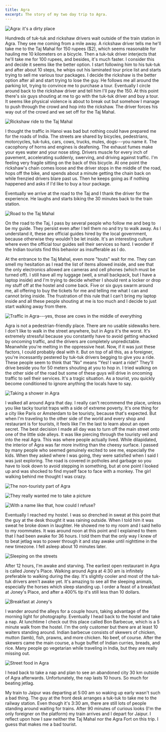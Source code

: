 ```yaml
---
title: Agra
excerpt: The story of my two day trip to Agra.
---
```


![Agra: it's a dirty place](https://lh3.googleusercontent.com/hWbztJzkXopTIoHm4QsbWmywyONb0_m0JQZT1SQ9QtML3AM15vNL7pNy3s9pzjWTZUDrSnY7yCIRlkL6Tw8UOrUhjc86z35Wu-hMCNW_4CvT6LxrIM1sj_hCVddAEhvvCvjuuJVQCPSkBgUDWuOb_35KsqZjEIbLJEey-bwWRUaWfKPjKAfhorf7LOyWbr1a9ArP2EeRFepvlY8TH5rFBjEeHfQsnediUK-_HVX3o-_qt90Am72M2QlLNJ4QQ4rp0BDAiXytZurNzBhc4MPvr7VYpQoXwq0I3CMwCM_uMCbkcz9VisAoO1lTybAvp8738ZNj8NrsEh7LZGFe6HWLyB07j_ssxNB0oKR1WBnVGwL8NXK5akqWBFJ7uetqULJw9X19ZyoSSPG6M-tofUvkcJx4mfF1yfR0yHkfwbYjmPdpVaDNTRSJkrKf5H567dJeoRrWOEJsf9CfYwQpFuCrbozrIa_p2s1v-LiibJ6p8e5ZPNW3srqXK0QOsjbURuJZ3NXrjiwa7jgWQxWcZh1zARXWyoOMe_Q3srz7b9LHBziLlF4u2qJ6XYxkO-qJbEa9R5RCH3ue1DvL5FRRuFwkJz_uSALlnDCPKf1yoSuc1ZcRQeKrPA=s1000)

Hundreds of tuk-tuk and rickshaw drivers wait outside of the train station in Agra. They see me coming from a mile away. A rickshaw driver tells me he'll take me to the Taj Mahal for 150 rupees ($2), which seems reasonable for hauling me 10 kilometers on a bicycle. Then a tuk-tuk driver interjects that he'll take me for 100 rupees, and besides, it's much faster. I consider this and decide it seems like the better option. I start following him to his tuk-tuk and after about 10 steps, he whips out his laminated tour price list and starts trying to sell me various tour packages. I decide the rickshaw is the better option after all and start trying to lose the guy. He follows me all around the parking lot, trying to convince me to purchase a tour. Eventually I circle around back to the rickshaw driver and tell him I'll pay the 150. At this point there's six guys shouting at me to go with the tuk-tuk driver and buy a tour. It seems like physical violence is about to break out but somehow I manage to push through the crowd and hop into the rickshaw. The driver forces his way out of the crowd and we set off for the Taj Mahal.

![Rickshaw ride to the Taj Mahal](https://lh3.googleusercontent.com/rUOKH6i1EzxQGy5f_uJeEDc40COPoyhVnfylTRa2gwTnuXE7crZJiGQcGZCZ-ROawdwlWHN0lcD0hsWC6GHNmXmTeE8zilVXcy2DUkw5l3Dl-UEy8h3PpCcD5AegRJMP71E8DLYyyn9kfyTlxQjslUeKvJTmAt8pRazSaf5g2id7LMt2FSfwNDYT4KzcOAp6XsY53Um3tVJ7bJNswsmTKJ_YOhofmWx7mnAr5pvZgId181YFAk_kctYWyngoOAuX-p_41LFPP38erHcGpkcPo4CBeOHSmRmr3NrKbuPoZ2TISFusSs0KSWjtUggFnN-GdHXe_LKTbuG0o9_KaOU2SjtJfi7MpE0enoRGPFj1tw_rlhh1sG1TpGibrYUH7oFJVXVv6U1fBFjlaKbYMRKwJKscpfWiyMMRtks5-8eP8R9R2WoTayny-IuX5ojqaAIxdZkrcX7lsN20m2onRkb4IsKhck1O8Z9oHH_JljFbLftDUMUxZXD9QBzJoX8kqebIGVtmJtedoL9KiDEZv9eKD6-4DYVMzVNlLGLOAFp2-iBxkswfHMR_qJewMpuvEo3uD5KtGOaCdacmrNYqFZhambID2eTlOGFHJp_Xjiw8-Rx1vjLBzg=s1000)

I thought the traffic in Hanoi was bad but nothing could have prepared me for the roads of India. The streets are shared by bicycles, pedestrians, motorcycles, tuk-tuks, cars, cows, trucks, mules, dogs---you name it. The cacophony of horns and engines is deafening. The exhaust fumes make your eyes water and your nose sting. Drivers muscle for every inch of pavement, accelerating suddenly, swerving, and driving against traffic. I'm feeling very fragile sitting on the back of this bicycle. At one point the rickshaw's chain comes loose and the driver stops in the middle of the road, hops off the bike, and spends about a minute getting the chain back on while frenzied drivers blare past us. Then he keeps going as if nothing happened and asks if I'd like to buy a tour package.

Eventually we arrive at the road to the Taj and I thank the driver for the experience. He laughs and starts biking the 30 minutes back to the train station.

![Road to the Taj Mahal](https://lh3.googleusercontent.com/1w4S9UUPi67RAO1o5U6b2usAZ1i5RDCp0dFQwGUuFqCbKz5J2RAuJEaFG77drf5jHmUEsx1JU7PC3RWT1TWrCUsJsuFc7LQHJ3URvP9jpyp7b8y7mlMxagiyj4PHb8zfLfNkf7KAzemPtHD_ZEE9fastgO7QWvBSNepM_hosFEj-528YV9fVfIV4R6sJojwUi2lOSJXNGjjYofHOy6dNKxSEbKQk2gUtAXyjuBoJuo_R1HGytR6rjRZp1_v5mQeLbWlluB2qZqLzk3avRTKt3uEHca_Y0--HJRJriXXheRBluCC1Xbs7gfFR_AzzJFRtMRm9Ch7fwfnmQuYOkDsrojDMAA80GJSqRVxTtlylJrite2qILeZLWW2BPF7BqDVm2MY4Q1CPMzG8O3IQvqpzwfX0Sou_S7WgDAnB9eeCQj5cMpu6hOVDICFT8yzlAHWW6c6bpq7QiZoyPLcAggd6axm2Zj_vYy1UenOzOiWqShDv4sFYlRBLMlgfgRbS3Rx6dYKQRzdm70VP9hcJ0v2m8zsNQ5f0MggsmUP218l_tMATuCd4m4lyrL90CZ4P6828Q4t74alR1XFCdV5f5yVtrXt9olnzpvQ0TrPSX1YiZ9XO-1W8Jg=s1000)

On the road to the Taj, I pass by several people who follow me and beg to be my guide. They persist even after I tell them no and try to walk away. As I understand it, these are official guides hired by the local government, because otherwise they wouldn't be let inside. It's an interesting culture where even the official tour guides sell their services so hard. I wonder if the Indian tourists find this behavior as insufferable as I do.

At the entrance to the Taj Mahal, even more "touts" wait for me. They can smell my hesitation as I read the list of items allowed inside, and see that the only electronics allowed are cameras and cell phones (which must be turned off). I still have all my luggage (well, a small backpack, but I have a laptop inside) and I'm trying to decide whether I should rent a locker or drop my stuff off at the hostel and come back. Five or six guys swarm around me, all offering to buy the tickets for me and telling me what I can and cannot bring inside. The frustration of this rule that I can't bring my laptop inside and all these people shouting at me is too much and I decide to just start walking away from there.

![Traffic in Agra---yes, those are cows in the middle of everything](https://lh3.googleusercontent.com/Qz7C01POj0c_gC-KNO0rqUfs8jgjKUzmSS0Ws_1ZNWmE5KyxXvn2yBQ6ZDjo5pw1T7l-nqiiH-Pdjnha06f-s4IqmtFr6-xqyIkDK5F3rAE-UHsEzNFMKZd4hJERTPQotJgWyLx4cpeREFzUaLP9G1vt4tjikGd910_NKAl-2NdNOK0F1XyIdf26M0Cs0UP8IXje40saieqVNmNS3B4ZbesNlvNSvsi3D1J9rULM5lgnzfivFw3efk519x-N7XBONHYZ04fpxL0CYcMlwVAJcOW0jqREznkkkz5CWvO-xOL1wbipySE_tOA_eBK_x-IiBFLGqcP7wwWjEQOsJ-2faid1mfpPra4ajGoBahu3lzyPB-CMqhTinifXl6n8Sej_u6IilIz_-coZPhFf9jlklxSudoYrgH3AhESDfSREGaB05TmORuOsWlf-infZ3zGCTxFFz7L30_i0pLTHeXcQZ48wzGrZJBKGrdm2m4Hrua9fU5EDJGjxZfpY9eJnM6HmQcXbeFc-4GAfYy6jSfQd1VGIpplvCyfVr4WaZ18pxDCR9GGbmLBfQPN3j2cinkXuH3pdrnyfLeTXSDGelAuLYVCE-P9yRa-69wBWfJguIKPZX_KWHA=s1000)

Agra is not a pedestrian-friendly place. There are no usable sidewalks here. I don't like to walk in the street anywhere, but in Agra it's the worst. It's extremely stressful because you constantly have to avoid getting whacked by oncoming traffic, and the drivers are completely unpredictable. Meanwhile you're melting in the oppressive heat. Now, if it was just these factors, I could probably deal with it. But on top of all this, as a foreigner, you're incessantly pestered by tuk-tuk drivers begging to give you a ride. These people seem to think that "No" means "Yes! I want a ride!" They'll drive beside you for 50 meters shouting at you to hop in. I tried walking on the other side of the road but some of these guys will drive in oncoming traffic to sell their services. It's a tragic situation. As a tourist, you quickly become conditioned to ignore anything the locals have to say.

![Taking a shower in Agra](https://lh3.googleusercontent.com/nJGiM1JWPgYZH4x2-_mwdv8IdImIJS8hgUIjdTHEbHXjm9BBjYjtNU5yXf96vdkLJl5zE9VmJphoHPhKpG-9RpbNPsIIHSmUL-OSgAfyAGL8SD4oSRhBNlWltnb3LrPze1rWYFXky6tHfhddc7_yMPmKEU-NfyPAhv471OkNMU1miSk0rZwIZ07kaZ7WO1KXjQSf6v4vcrAaXKOjY2okdbOHg1SPThzZ8itEyKcaamKm6geD4AHc7owX0KtK4Bmwm0wmKZL6QnCDSP0n4yMup8bhUif94OxZvCHbt9a_Zgmk071OdJuOxe_sNlfoIcOhGw1_dKJdROjeNO1TzmKv7_t05rIx2kFNt4hVe0F4OaQZevSGwUgI_c0ZFzLBtfQBo-80npiG3WhwP4Hp3yRJH2JAkhYKTqWXVjGoWH4-BlRdgiuz-SxuxO9VBIgU713u8JQm4Susr5Gwtaa5tHx02Mn68Ual-03hHbA5fpOGJSNVP0XiBCvxUklGMRH71zASeeutqKfsB3ID5RNWzV5QkNsAtRFnAKb4WhwW59_TodvvOf03tP7eEdjFYCT4UwScSTGaCnL-HgfQB8nWM_5icY-o1wRth9MLUsNJcx-3TTdNPeUfpA=s1000)

I walked all around Agra that day. I really can't recommend the place, unless you like tacky tourist traps with a side of extreme poverty. It's one thing for a city like Paris or Amsterdam to be touristy, because that's expected. But when I'm traveling to the other side of the world and every shop and restaurant is for tourists, it feels like I'm the last to learn about an open secret. The best decision I made all day was to turn off the main street onto one of the little side alleys. It was like piercing through the touristy veil and into the real Agra. This was where people actually lived. While dilapidated, the interior of Agra was far more inviting than the cheesy surface. I passed by many people who seemed genuinely excited to see me, especially the kids. When they asked where I was going, they were satisfied when I said I was just exploring. The road is covered in potholes and garbage so you have to look down to avoid stepping in something, but at one point I looked up and was shocked to find myself face to face with a monkey. The girl walking behind me thought I was crazy.

![The non-touristy part of Agra](https://lh3.googleusercontent.com/sL65gjuVhLFjtCDt60msxFn6RonLjl5qenxCIIjUiD7WxMX77pHJRRgt60KpJKl3xxHyLDxEeJ5UY0SWWi0B2iyQUnEdt2crBtVgpn-tsHCaf_NmU3114_rO1j_lfeBKXjeCLP9xMHxDJa_5hJSVH8IZCIm-ItSzAouXrgd4GffVIr-R-1pBzpDbxKI_caQbLlYwHBjvJnuZOTZCUOWCh0iQftMFo-uFfIhr3Ztp5kqGZu3f4E79GPW9dav8zU9Hoks6O4pbnicL9IzkXO18UUu1AC_AorVGDytKJtvCgABGjq2lrRxBMpvBn6z8VKmLuEBvi4B1Ct4uiCFedb287veeJDgy7sAVKBlo-tvGCcUUBd-wMP60yJxSXbNoPKzS6GhPMzP76aw2D423v8ib3LbLVGHaR-EjvgJY2Vqjw7blUNQSFWGV-4lwANcEYfCpU80QsBSmuvNKpI0If4oEWJMUq7FmBOmRfH3uNrBgHUIuglSTDvIZ0cPZK6NpsYCyM1UvNWsQYZowt5VVSvSeH5yo5nLZ84vM0CgZ78vIyFf9n6yJw6vmJeAXSiZ6yylNWlo1dO88GX0zJheLixqvy8PBBPueenc8M6qIFjAgJhCGA8MubA=s1000)

![They really wanted me to take a picture](https://lh3.googleusercontent.com/LpsMOw9gOkkEzbwCkwJ4erYgBQFWGcFZDo8qGKaUaUJqDlPRQe7EpWYON-LsldKHLfC73bL6bwig8B7dxQJOxr_AyILu1mSgJ32Eq1y9mi0u477FW_A-W8nTXtv7sbTpgQ-s7Vglcg4zA-RRv27ScGwjhf8g14f5fFR6ZyQ6WUL9jX5x01bv7nI65Qy6-tpDQVSJUwVqmb7spNsKmBIiag1wwjtF98DQKZg66uLaF4EfNsHCIFkzJFauuuU97U1iNZnrnd6DXyLBeWLhRRtUaeHQKaGaZl5hKcluM4-Xwzqek7Y-TjGeJSoHNL_bSFb0t4xEo2LEMkF_-TkdKhPmk7-RtavD_N5ai5F4rFZru_FObQJb49GsrOIt37YIGc_8ElHIi1N7tc24nKhIwQkrGfkE2_gtXa6Bu6UPAnFPdokrjYpFzD8e3Yj3wpqvK9BSJL23_Bcb8LPlqCvmt7ncXKEgKKDe6m2hxMboSmom1YGGSwfYOGQXXBzZgXwFPqFDvt1s51Sisud8-SiI2nKBtrs-jNFS-vW3yVHilrezvrAId01a3P5K386jg75Yykq_J07Xn97gFDZEbM7KPJXB41C3Tfr6bl0No6CGY0jQr1K9GJKqBQ=s1000)

![With a name like that, how could I refuse?](https://lh3.googleusercontent.com/DyejynpU6DK4Rx4SUCIABd2d-zXEFLqGBSgL_UDHYIHaCs3PVoMN2ccN9ccNeIMw0z0upxt0IYQNWdnJhDO68hJY7gOGmQr_4Ebejs5DD2tRXsXP14sPz6HimWfDQdig83wCfR14qsHUEELR3T4uYYVHQvdQY2rdglH0wz1J9wHqnwWdfZsXH7wf8VUgzSBQJP0eVIQCq5Q2B8siEUEmr6tiAOXDXZQDqTVvdjCcG0x6wvIcFtzBtfCs7lG-ypfS-s1in34UKbYe7-2jFqtJreeXAiCjaqYooq3xfSlHCIpj-Rk19Jk4pM28j5CWV4m-Fc3W24ygGM1mylFlDVAaab79bPPUEh4HIfA9V1JIdovgAw07HF5dErnRucBL4wjI1ER46v_1aVYZ4T5sbsNudwnJ2NXB6zHQxb8kjSwo75n84HoUcFGxhkG2iJhXSw9hOdVhRWtvpsAtEAiBqpgPOYSyjQRrnqa9ngiGYrCf8EmSjY2N692AvkzmK-mOIK89wu_tVikWoK-0F1u11XiDFZ32v-KxH0g0tHnL71PsFH1Yr_-ZWc9R8rKK4gYPAscdY1w25JecyVFe4THiRy8L0BDghcgwdEorLqw2jgVXIwNhBt-SXg=s1000)

Eventually I reached my hostel. I was so drenched in sweat at this point that the guy at the desk thought it was raining outside. When I told him it was sweat he broke down in laughter. He showed me to my room and I said hello to my roommates. It was around noon at this point and I explained to them that I had been awake for 36 hours. I told them that the only way I knew of to beat jetlag was to power through it and stay awake until nighttime in the new timezone. I fell asleep about 10 minutes later.

![Sleeping on the streets](https://lh3.googleusercontent.com/4EpTkfDQFnnfHnDd00NAanpEJv_24WgnIfrIsQcpVzHSrx5YVqhgybef7v6LUzfbY8RnZRpDWLNRLiHO-s3WnQILGZrPil5ii9Xm-hRE0K8yfMYTBHZfMdB5dkWXAVkY1qSam8taykByVbTkrBOKtpbCQ8I7E-zu94KibNoxMlJPDeewcBv-ixi48-2K0zh2SlKjCFxcEl37Z2_7Hnw7AjaMRpzbHMO2kYz9chi6aT_CKzZhMiXeQYDYwy0TygLA254H5YsWgpRJylUOMdAA-EZSatFHHZEfFObyaVxqDv3rg4AHfdsnixzw59QDX3TyNtdB8ABf1g2eTvN9FaFYClfFNKz4RdXyhUe8kBNwhu37BRoZ4BLkTIO5yYgpw8tZRYoJol9wy2VvzIipR6rywKV1dARsnWh221xDV7ucmQCImIujYXm9ikRlvfTtovyitAiq68NdqfiOIuc8Q69WpGmdS77eApZda4bONcoZHdeAMDoQe9ENOzbNXU-yXpV5SLZXqbqpNa8GlkWCWBzTWVuBEacxtM5BQsqQmZCuCsxlY4Xlq6fSEL5Dj_vMyZ_2_OUVjNOAU5Cg7theh2SZFP6tgY7kYAmQiVtGMfsMH-HLUBbOYA=s1000)

After 12 hours, I'm awake and starving. The earliest open restaurant in Agra is called Joney's Place. Walking around Agra at 4:30 am is infinitely preferable to walking during the day. It's slightly cooler and most of the tuk-tuk drivers aren't awake yet. It's amazing to see all the sleeping animals, especially the horses which sleep standing up. I order a feast of a breakfast at Joney's Place, and after a 400% tip it's still less than 10 dollars.

![Breakfast at Joney's](https://lh3.googleusercontent.com/Cgsr3XO75hAXcUwBo4eONZe2AzdGwMIawmMZtTFVRjKeKF4AH6FG131WE-6JdXg-NhDCZx_Bp6rAp-jv7rsPDJrbyHR6bE3alyqedjp37H7QMUkVFICFr4lM8HJQfdCyIo9hWsgLkO72sp7rpVFvBwb970VWgVCxhzA6_vqxRytwrhZDFh2E_YQr98gQ7dzrX8soJM-UOOZCPibtphSn8tFWfVwce3vmaBwYKNyZRncX3dUlk5s820ya6gdgJl_ftocVzMIh1eQv1m_5Gdm5Ym_V-fGSEZjp6AWKw4TAjCN45ukkz2VqowVHRhjw3vSguw0OmrmcRL7TgJCpZwaMFeN22PR5k4eOOYy6XJKhF0T1DKRipu2bTHoXfekydgkIR1t1pagXDofIUzyoAHrK90msA9k_-DgddI2cc-wtBDtdQRiaAABj5JSLZEfz_J41k7mcyA26KYPqWu3oH6hLneObhCJja1BwXlb68L2sWNSO2sZ1GpofK0zgZ-_vQw-Xgq_uelNY4gFVCNABHK5THrI0qGb7wI7a21CPmV_110bfThctlPqmj3eX4YJYT_o5D4z7-Ala1tssr8IwCNGGHAtcnBSC2_OomXF_Mxp4oCE13Iub0g=s1000)

I wander around the alleys for a couple hours, taking advantage of the morning light for photography. Eventually I head back to the hostel and take a nap. At lunchtime I check out this place called Bon Barbecue, which is a 5 minute walk from the hostel. I'm the only customer but there are at least 10 waiters standing around. Indian barbecue consists of skewers of chicken, mutton (lamb), fish, prawns, and more chicken. No beef, of course. After the skewers came the main course, a huge buffet of Indian curries, breads, and rice. Many people go vegetarian while traveling in India, but they are really missing out.

![Street food in Agra](https://lh3.googleusercontent.com/mRotsT0tuGls7yIcvYZQYlVrOnJPP3KBtAS87Zv-Uu1yNHn9NVL2E22nNTcJTcwr4yuBzFo8cyBJHk9dE3fHJyT-A-Jewvh7g_fYUa4_mMLBVQTvzNP-GawaJfdL0SGboeqq91BnFaULvWIbFWBwu5KsFp_qJo8AOZS_VcRJwd8e3f8i61dBrbCsUTMzDAqg1A_xhF-6e0tLaN3tuAcRXk-oEVFXvgeqDxbyicvHoa4ag0rKxZ7xeEgIQWCVFWBhkAT3msbfdEmMK-jz51AC6-zCG2xRGNC4KxAqZFVQUQXeBEu8jVi0TJEnGeXELfZh1xoViYlRwI2Q4DMLwag1A7QEdoi8Zem9YwQGc6_bYeDO4XfNIACak3cxU40BG7wScvcn3F4YgQ1zE16vCsZViYc_Ca8S6O18LaQIMGCSLYD1wmAzFZCF8jmpbsF2eN3Jl7IHGntquCWM16XeywUA5SEMD99x2C_lcWUbATuEx5pAJa9VgLFsGHIxV-4x8BLALxcD1ndOsCv0GGZ3uqyfRQScycMeqdEtX44F3eP5jxaFhkPxjIqPVgyAC-UsOyn83QVuLUCqQNUPqeiHs2HaS8km_Jm8kmrrLZ-i8uvJniiAdSD5wA=s1000)

I head back to take a nap and plan to see an abandoned city 30 km outside of Agra afterwards. Unfortunately, the nap lasts 10 hours. So much for beating jetlag.

My train to Jaipur was departing at 5:00 am so waking up early wasn't such a bad thing. The guy at the front desk arranges a tuk-tuk to take me to the railway station. Even though it's 3:30 am, there are still lots of people standing around waiting for trains. After 90 minutes of curious looks (I'm the only foreigner on the platform) my train arrives and I depart for Jaipur. I reflect upon how I saw neither the Taj Mahal nor the Agra Fort on this trip. I guess that makes me a bad tourist.

